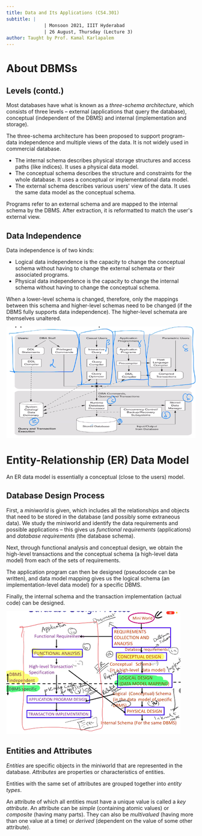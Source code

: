 ```yaml
---
title: Data and Its Applications (CS4.301)
subtitle: |
              | Monsoon 2021, IIIT Hyderabad
              | 26 August, Thursday (Lecture 3)
author: Taught by Prof. Kamal Karlapalem
---
```


# About DBMSs
## Levels (contd.)
Most databases have what is known as a _three-schema architecture_, which consists of three levels – external (applications that query the database), conceptual (independent of the DBMS) and internal (implementation and storage).  

The three-schema architecture has been proposed to support program-data independence and multiple views of the data. It is not widely used in commercial database.  

* The internal schema describes physical storage structures and access paths (like indices). It uses a physical data model.
* The conceptual schema describes the structure and constraints for the whole database. It uses a conceptual or implementational data model.
* The external schema describes various users' view of the data. It uses the same data model as the conceptual schema.

Programs refer to an external schema and are mapped to the internal schema by the DBMS. After extraction, it is reformatted to match the user's external view.

## Data Independence
Data independence is of two kinds:
* Logical data independence is the capacity to change the conceptual schema without having to change the external schemata or their associated programs.
* Physical data independence is the capacity to change the internal schema without having to change the conceptual schema.

When a lower-level schema is changed, therefore, only the mappings between this schema and higher-level schemas need to be changed (if the DBMS fully supports data independence). The higher-level schemata are themselves unaltered.

![Typical DBMS Component Modules](comps.png)

# Entity-Relationship (ER) Data Model
An ER data model is essentially a conceptual (close to the users) model.  

## Database Design Process
First, a *miniworld* is given, which includes all the relationships and objects that need to be stored in the database (and possibly some extraneous data). We study the miniworld and identify the data requirements and possible applications – this gives us *functional requirements* (applications) and *database requirements* (the database schema).  

Next, through functional analysis and conceptual design, we obtain the high-level transactions and the conceptual schema (a high-level data model) from each of the sets of requirements.  

The application program can then be designed (pseudocode can be written), and data model mapping gives us the logical schema (an implementation-level data model) for a specific DBMS.  

Finally, the internal schema and the transaction implementation (actual code) can be designed.

![Database Design Process](ddp.png)

## Entities and Attributes
*Entities* are specific objects in the miniworld that are represented in the database. *Attributes* are properties or characteristics of entities.  

Entities with the same set of attributes are grouped together into *entity types*.  

An attribute of which all entities must have a unique value is called a *key attribute*. An attribute can be *simple* (containing atomic values) or *composite* (having many parts). They can also be *multivalued* (having more than one value at a time) or *derived* (dependent on the value of some other attribute).
